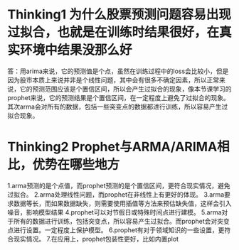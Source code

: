 # Thinking1	为什么股票预测问题容易出现过拟合，也就是在训练时结果很好，在真实环境中结果没那么好 #
答：用arima来说，它的预测值是个点，虽然在训练过程中的loss会比较小，但是因为股市本质上来说并非是个线性问题，其中会有很多不确定因素，所以正常来说，它的预测范围应该是个置信区间，所以会产生过拟合的现象，像本节课学习的prophet来说，它的预测结果是个置信区间，在一定程度上避免了过拟合的现象。
其次arma会对所有的数据，包括一些突变点的数据都进行训练，所以容易产生过拟合现象。

# Thinking2	Prophet与ARMA/ARIMA相比，优势在哪些地方 #
1.arma预测的是个点值，而prophet预测的是个置信区间，更符合现实情况，避免过拟合。
2.arma处理线性问题，而prophet在非线性上有更好的体现。
3.arma要求数据等长，而如果数据缺失，则需要使用插值等方法来预估缺失值，这样会引入噪音，影响模型结果
4.prophet可以对节假日或特殊时间点进行建模。
5.arma对于所有的数据进行训练，包括突变点，所以容易产生过拟合。而prophet会对突变点进行设置。一定程度上保护模型。
6.prophet有对于领域知识的一些设置，更符合现实情况。
7.在应用上，prophet包装性更好，比如内置plot